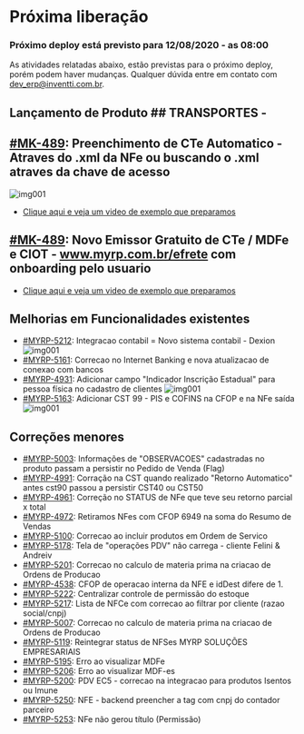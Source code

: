 # Próxima liberação

### Próximo deploy está previsto para 12/08/2020 - as 08:00
As atividades relatadas abaixo, estão previstas para o próximo deploy, porém podem haver mudanças. Qualquer dúvida entre em contato com dev_erp@inventti.com.br.

## Lançamento de Produto ## TRANSPORTES -
## [#MK-489](https://devmyrp.atlassian.net/browse/MK-489): Preenchimento de CTe Automatico - Atraves do .xml da NFe ou buscando o .xml atraves da chave de acesso
![img001](https://i.imgur.com/KFZOL7O.jpg)
* [Clique aqui e veja um video de exemplo que preparamos](https://i.imgur.com/URlB0Sl.mp4)

## [#MK-489](https://devmyrp.atlassian.net/browse/MK-489): Novo Emissor Gratuito de CTe / MDFe e CIOT - www.myrp.com.br/efrete com onboarding pelo usuario
* [Clique aqui e veja um video de exemplo que preparamos](https://www.loom.com/share/943bc24d45e747bfb29b66f39cf6aeed)

## Melhorias em Funcionalidades existentes
* [#MYRP-5212](https://devmyrp.atlassian.net/browse/MYRP-5212): Integracao contabil = Novo sistema contabil - Dexion
![img001](https://i.imgur.com/TH9TiLR.jpg)
* [#MYRP-5161](https://devmyrp.atlassian.net/browse/MYRP-5161): Correcao no Internet Banking e nova atualizacao de conexao com bancos
* [#MYRP-4931](https://devmyrp.atlassian.net/browse/MYRP-4931): Adicionar campo "Indicador Inscrição Estadual" para pessoa física no cadastro de clientes
![img001](https://i.imgur.com/pRsuuxU.jpg)
* [#MYRP-5163](https://devmyrp.atlassian.net/browse/MYRP-5163): Adicionar CST 99 - PIS e COFINS na CFOP e na NFe saída
![img001](https://i.imgur.com/wNiAP31.jpg)

## Correções menores
* [#MYRP-5003](https://devmyrp.atlassian.net/browse/MYRP-5003): Informações de "OBSERVACOES" cadastradas no produto passam a persistir no Pedido de Venda (Flag)
* [#MYRP-4991](https://devmyrp.atlassian.net/browse/MYRP-4991): Corração na CST quando realizado "Retorno Automatico" antes cst90 passou a persistir CST40 ou CST50
* [#MYRP-4961](https://devmyrp.atlassian.net/browse/MYRP-4961): Correção no STATUS de NFe que teve seu retorno parcial x total
* [#MYRP-4972](https://devmyrp.atlassian.net/browse/MYRP-4972): Retiramos NFes com CFOP 6949 na soma do Resumo de Vendas 
* [#MYRP-5100](https://devmyrp.atlassian.net/browse/MYRP-5100): Correcao ao incluir produtos em Ordem de Servico
* [#MYRP-5178](https://devmyrp.atlassian.net/browse/MYRP-5178): Tela de "operações PDV" não carrega - cliente Felini & Andreiv
* [#MYRP-5201](https://devmyrp.atlassian.net/browse/MYRP-5201): Correcao no calculo de materia prima na criacao de Ordens de Producao
* [#MYRP-4538](https://devmyrp.atlassian.net/browse/MYRP-4538): CFOP de operacao interna da NFE e idDest difere de 1.
* [#MYRP-5222](https://devmyrp.atlassian.net/browse/MYRP-5222): Centralizar controle de permissão do estoque
* [#MYRP-5217](https://devmyrp.atlassian.net/browse/MYRP-5217): Lista de NFCe com correcao ao filtrar por cliente (razao social/cnpj)
* [#MYRP-5007](https://devmyrp.atlassian.net/browse/MYRP-5007): Correcao no calculo de materia prima na criacao de Ordens de Producao
* [#MYRP-5119](https://devmyrp.atlassian.net/browse/MYRP-5119): Reintegrar status de NFSes MYRP SOLUÇÕES EMPRESARIAIS
* [#MYRP-5195](https://devmyrp.atlassian.net/browse/MYRP-5195): Erro ao visualizar MDFe
* [#MYRP-5206](https://devmyrp.atlassian.net/browse/MYRP-5206): Erro ao visualizar MDF-es
* [#MYRP-5200](https://devmyrp.atlassian.net/browse/MYRP-5200): PDV EC5 - correcao na integracao para produtos Isentos ou Imune 
* [#MYRP-5250](https://devmyrp.atlassian.net/browse/MYRP-5250): NFE - backend preencher a tag <autxml> com cnpj do contador parceiro
* [#MYRP-5253](https://devmyrp.atlassian.net/browse/MYRP-5253): NFe não gerou título (Permissão)
